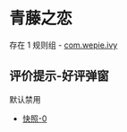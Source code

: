 # 青藤之恋

存在 1 规则组 - [com.wepie.ivy](/src/apps/com.wepie.ivy.ts)

## 评价提示-好评弹窗

默认禁用

- [快照-0](https://i.gkd.li/i/14602933)
